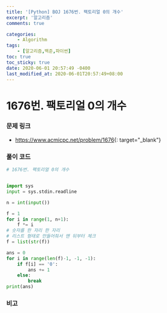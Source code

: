 ```yaml
---
title: '[Python] BOJ 1676번. 팩토리얼 0의 개수'
excerpt: '알고리즘'
comments: true

categories:
    - Algorithm
tags:
    - [알고리즘,백준,파이썬]
toc: true
toc_sticky: true
date: 2020-06-01 20:57:49 -0400
last_modified_at: 2020-06-01T20:57:49+08:00
---
```


# 1676번. 팩토리얼 0의 개수

### 문제 링크

-   <https://www.acmicpc.net/problem/1676>{: target="\_blank"}

### 풀이 코드

```python
# 1676번. 팩토리얼 0의 개수


import sys
input = sys.stdin.readline

n = int(input())

f = 1
for i in range(1, n+1):
    f *= i
# 숫자를 한 자리 한 자리
# 리스트 형태로 만들어줘서 맨 뒤부터 체크
f = list(str(f))

ans = 0
for i in range(len(f)-1, -1, -1):
    if f[i] == '0':
        ans += 1
    else:
        break
print(ans)
```

### 비고
